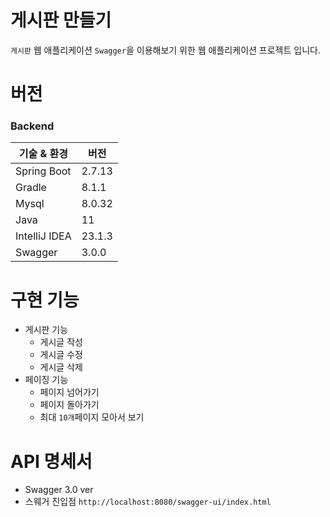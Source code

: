 
# 게시판 만들기
`게시판` 웹 애플리케이션
`Swagger`을 이용해보기 위한 웹 애플리케이션 프로젝트 입니다.

# 버전
###  Backend
| 기술 & 환경       | 버전     |
|---------------|--------|
| Spring Boot   | 2.7.13 |
| Gradle        | 8.1.1  |
| Mysql         | 8.0.32 |
| Java          |   11   |
| IntelliJ IDEA | 23.1.3 |
| Swagger       | 3.0.0  |

# 구현 기능
* 게시판 기능
    * 게시글 작성
    * 게시글 수정
    * 게시글 삭제
* 페이징 기능
    * 페이지 넘어가기
    * 페이지 돌아가기
    * 최대 `10개`페이지 모아서 보기

# API 명세서
* Swagger 3.0 ver
* 스웨거 진입점 `http://localhost:8080/swagger-ui/index.html`